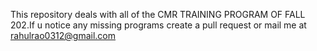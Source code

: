 This repository deals with all of the CMR TRAINING PROGRAM OF FALL 202.If u notice any missing programs create a pull request or mail me at rahulrao0312@gmail.com
